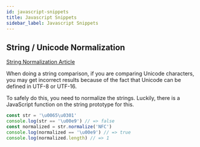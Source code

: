 ```yaml
---
id: javascript-snippets
title: Javascript Snippets
sidebar_label: Javascript Snippets
---
```




## String / Unicode Normalization

[String Normalization Article](https://withblue.ink/2019/03/11/why-you-need-to-normalize-unicode-strings.html?utm_medium=email&utm_source=topic+optin&utm_campaign=awareness&utm_content=20190316+programming+nl&mkt_tok=eyJpIjoiWW1abE9HTXlaR1V6TVdNeiIsInQiOiI4em9qVHNHK1pOTFFtSDNsXC8xbjJrU1hGTWdQclFGNFUwSVVlV0c4SXJ2U3Fja3hSSk1ERlpBQnAzNytuck5abGNUc0VLVmp0OFJYNnEyT3NFU0M3cEduMDhvdVNqZ1BiZHZrQ0k0VUVRMHJWdUliSlE1Q0k3Zit0ajlObDRBdU4ifQ%3D%3D)

When doing a string comparison, if you are comparing Unicode characters, you may get incorrect results because of the fact that Unicode can be defined in UTF-8 or UTF-16.

To safely do this, you need to normalize the strings.  Luckily, there is a JavaScript function on the string prototype for this.

```javascript
const str = '\u0065\u0301'
console.log(str == '\u00e9') // => false
const normalized = str.normalize('NFC')
console.log(normalized == '\u00e9') // => true
console.log(normalized.length) // => 1
```

